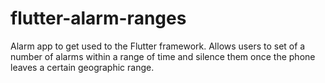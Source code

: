 # flutter-alarm-ranges
Alarm app to get used to the Flutter framework. Allows users to set of a number of alarms within a range of time and silence them once the phone leaves a certain geographic range.
